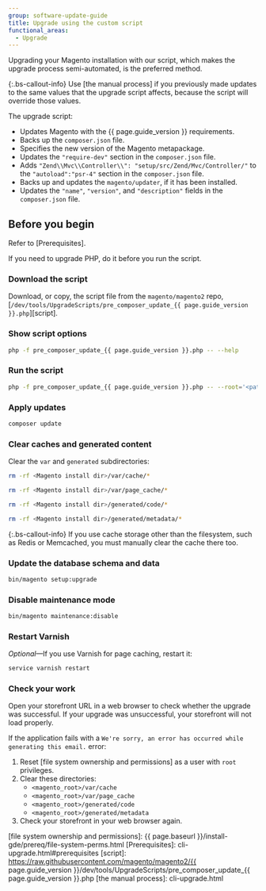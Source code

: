 ```yaml
---
group: software-update-guide
title: Upgrade using the custom script
functional_areas:
  - Upgrade
---
```


Upgrading your Magento installation with our script, which makes the upgrade process semi-automated, is the preferred method.

{:.bs-callout-info}
Use [the manual process] if you previously made updates to the same values that the upgrade script affects, because the script will override those values.

The upgrade script:

-  Updates Magento with the {{ page.guide_version }} requirements.
-  Backs up the `composer.json` file.
-  Specifies the new version of the Magento metapackage.
-  Updates the `"require-dev"` section in the `composer.json` file.
-  Adds `"Zend\\Mvc\\Controller\\": "setup/src/Zend/Mvc/Controller/"` to the `"autoload":"psr-4"` section in the `composer.json` file.
-  Backs up and updates the `magento/updater`, if it has been installed.
-  Updates the `"name"`, `"version"`, and `"description"` fields in the `composer.json` file.

## Before you begin

Refer to [Prerequisites].

If you need to upgrade PHP, do it before you run the script.

### Download the script

Download, or copy, the script file from the `magento/magento2` repo, [`/dev/tools/UpgradeScripts/pre_composer_update_{{ page.guide_version }}.php`][script].

### Show script options

```bash
php -f pre_composer_update_{{ page.guide_version }}.php -- --help
```

### Run the script

```bash
php -f pre_composer_update_{{ page.guide_version }}.php -- --root='<path/to/magento/install/dir>' --repo=https://repo.magento.com/ <options>
```

### Apply updates

```bash
composer update
```

### Clear caches and generated content

Clear the `var` and `generated` subdirectories:

```bash
rm -rf <Magento install dir>/var/cache/*
```

```bash
rm -rf <Magento install dir>/var/page_cache/*
```

```bash
rm -rf <Magento install dir>/generated/code/*
```

```bash
rm -rf <Magento install dir>/generated/metadata/*
```

{:.bs-callout-info}
If you use cache storage other than the filesystem, such as Redis or Memcached, you must manually clear the cache there too.

### Update the database schema and data

```bash
bin/magento setup:upgrade
```

### Disable maintenance mode

```bash
bin/magento maintenance:disable
```

### Restart Varnish

_Optional_—If you use Varnish for page caching, restart it:

```bash
service varnish restart
```

### Check your work

Open your storefront URL in a web browser to check whether the upgrade was successful. If your upgrade was unsuccessful, your storefront will not load properly.

If the application fails with a  `We're sorry, an error has occurred while generating this email.` error:

1. Reset [file system ownership and permissions] as a user with `root` privileges.
1. Clear these directories:
   -  `<magento_root>/var/cache`
   -  `<magento_root>/var/page_cache`
   -  `<magento_root>/generated/code`
   -  `<magento_root>/generated/metadata`
1. Check your storefront in your web browser again.

<!-- Link definitions -->

[file system ownership and permissions]: {{ page.baseurl }}/install-gde/prereq/file-system-perms.html
[Prerequisites]: cli-upgrade.html#prerequisites
[script]: https://raw.githubusercontent.com/magento/magento2/{{ page.guide_version }}/dev/tools/UpgradeScripts/pre_composer_update_{{ page.guide_version }}.php
[the manual process]: cli-upgrade.html
